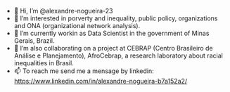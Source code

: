 - 👋 Hi, I’m @alexandre-nogueira-23
- 👀 I’m interested in porverty and inequality, public policy, organizations and ONA (organizational network analysis). 
- 🌱 I’m currently workin as Data Scientist in the government of Minas Gerais, Brazil. 
- 💞️ I’m also collaborating on a project at CEBRAP (Centro Brasileiro de Análise e Planejamento), AfroCebrap, a research laboratory about racial inequalities in Brasil. 
- 📫 To reach me send me a mensage by linkedin: https://www.linkedin.com/in/alexandre-nogueira-b7a152a2/

<!---
alexandre-nogueira-23/alexandre-nogueira-23 is a ✨ special ✨ repository because its `README.md` (this file) appears on your GitHub profile.
You can click the Preview link to take a look at your changes.
--->
